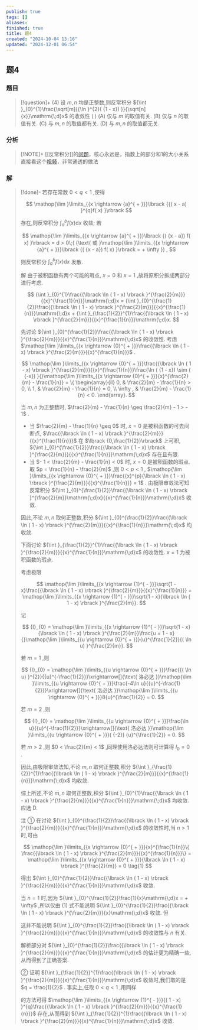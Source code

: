 ```yaml
---
publish: true
tags: []
aliases: 
finished: true
title: 题4
created: "2024-10-04 13:16"
updated: "2024-12-01 06:54"
---
```

## 题4
### 题目
> [!question]+
> (4) 设 $m,n$ 均是正整数,则反常积分 ${\int }_{0}^{1}\frac{\sqrt[m]{{\ln }^{2}( {1 - x}) }}{\sqrt[n]{x}}\mathrm{\;d}x$ 的收敛性 ( )
> (A) 仅与 $m$ 的取值有关. 
> (B) 仅与 $n$ 的取值有关.
> (C) 与 $m,n$ 的取值都有关. 
> (D) 与 $m,n$ 的取值都无关.
### 分析
> [!NOTE]+
> [[反常积分]]的[问题](https://www.bilibili.com/video/BV1vJp1eTE6S?t=3326.8)，核心永远是，指数上的部分和1的大小关系
> 直接看这个[视频](https://www.bilibili.com/video/BV1MuiLe6EzU?t=516.0)，非常通透的做法
### 解
> [!done]-
> 若存在常数 $0 < q < 1$ ,使得
> 
> $$
> \mathop{\lim }\limits_{{x \rightarrow  {a}^{ + }}}\lbrack  {{( x - a) }^{q}f( x) }\rbrack
> $$
> 
> 存在,则反常积分 ${\int }_{a}^{b}f( x) \mathrm{d}x$ 收敛; 若
> 
> $$
> \mathop{\lim }\limits_{{x \rightarrow  {a}^{ + }}}\lbrack  {( {x - a}) f( x) }\rbrack   = d > 0\;( {\text{ 或 }\mathop{\lim }\limits_{{x \rightarrow  {a}^{ + }}}\lbrack  {( {x - a}) f( x) }\rbrack   =  + \infty }) ,
> $$
> 
> 则反常积分 ${\int }_{a}^{b}f( x) \mathrm{d}x$ 发散.
> 
> 解 由于被积函数有两个可能的瑕点, $x = 0$ 和 $x = 1$ ,故将原积分拆成两部分进行考虑.
> 
> $$
> {\int }_{0}^{1}\frac{{\lbrack  \ln ( 1 - x) \rbrack  }^{\frac{2}{m}}}{{x}^{\frac{1}{n}}}\mathrm{\;d}x = {\int }_{0}^{\frac{1}{2}}\frac{{\lbrack  \ln ( 1 - x) \rbrack  }^{\frac{2}{m}}}{{x}^{\frac{1}{n}}}\mathrm{\;d}x + {\int }_{\frac{1}{2}}^{1}\frac{{\lbrack  \ln ( 1 - x) \rbrack  }^{\frac{2}{m}}}{{x}^{\frac{1}{n}}}\mathrm{\;d}x.
> $$
> 
> 先讨论 ${\int }_{0}^{\frac{1}{2}}\frac{{\lbrack  \ln ( 1 - x) \rbrack  }^{\frac{2}{m}}}{{x}^{\frac{1}{n}}}\mathrm{\;d}x$ 的收敛性. 考虑 $\mathop{\lim }\limits_{{x \rightarrow  {0}^{ + }}}\frac{{\lbrack  \ln ( 1 - x) \rbrack  }^{\frac{2}{m}}}{{x}^{\frac{1}{n}}}$ .
> 
> $$
> \mathop{\lim }\limits_{{x \rightarrow  {0}^{ + }}}\frac{{\lbrack  \ln ( 1 - x) \rbrack  }^{\frac{2}{m}}}{{x}^{\frac{1}{n}}}\frac{\ln ( {1 - x})  \sim  ( {-x}) }{}\mathop{\lim }\limits_{{x \rightarrow  {0}^{ + }}}{x}^{\frac{2}{m} - \frac{1}{n}} = \{  \begin{array}{ll} 0, & \frac{2}{m} - \frac{1}{n} > 0, \\  1, & \frac{2}{m} - \frac{1}{n} = 0, \\  \infty , & \frac{2}{m} - \frac{1}{n} < 0. \end{array}.
> $$
> 
> 当 $m,n$ 为正整数时, $\frac{2}{m} - \frac{1}{n} \geq  \frac{2}{m} - 1 >  - 1$ .
> 
> - 当 $\frac{2}{m} - \frac{1}{n} \geq  0$ 时, $x = 0$ 是被积函数的可去间断点, $\frac{{\lbrack  \ln ( 1 - x) \rbrack  }^{\frac{2}{m}}}{{x}^{\frac{1}{n}}}$ 在 $\lbrack  {0,\frac{1}{2}}\rbrack$ 上可积, ${\int }_{0}^{\frac{1}{2}}\frac{{\lbrack  \ln ( 1 - x) \rbrack  }^{\frac{2}{m}}}{{x}^{\frac{1}{n}}}\mathrm{\;d}x$ 存在且有限.
> - 当 $- 1 < \frac{2}{m} - \frac{1}{n} < 0$ 时, $x = 0$ 是被积函数的瑕点. 取 $p = \frac{1}{n} - \frac{2}{m}$ ,则 $0 < p < 1$ , $\mathop{\lim }\limits_{{x \rightarrow  {0}^{ + }}}\frac{{x}^{p}{\lbrack  \ln ( 1 - x) \rbrack  }^{\frac{2}{m}}}{{x}^{\frac{1}{n}}} = 1$ . 由极限审敛法可知反常积分 ${\int }_{0}^{\frac{1}{2}}\frac{{\lbrack  \ln ( 1 - x) \rbrack  }^{\frac{2}{m}}\mathrm{\;d}x}{{x}^{\frac{1}{n}}}\mathrm{\;d}x$ 收敛.
> 
> 因此,不论 $m,n$ 取何正整数,积分 ${\int }_{0}^{\frac{1}{2}}\frac{{\lbrack  \ln ( 1 - x) \rbrack  }^{\frac{2}{m}}}{{x}^{\frac{1}{n}}}\mathrm{\;d}x$ 均收敛.
> 
> 下面讨论 ${\int }_{\frac{1}{2}}^{1}\frac{{\lbrack  \ln ( 1 - x) \rbrack  }^{\frac{2}{m}}}{{x}^{\frac{1}{n}}}\mathrm{\;d}x$ 的收敛性. $x = 1$ 为被积函数的瑕点.
> 
> 考虑极限
> 
> $$
> \mathop{\lim }\limits_{{x \rightarrow  {1}^{ - }}}\sqrt{1 - x}\frac{{\lbrack  \ln ( 1 - x) \rbrack  }^{\frac{2}{m}}}{{x}^{\frac{1}{n}}} = \mathop{\lim }\limits_{{x \rightarrow  {1}^{ - }}}\sqrt{1 - x}{\lbrack  \ln ( 1 - x) \rbrack  }^{\frac{2}{m}}.
> $$
> 
> 记
> 
> $$
> {I}_{0} = \mathop{\lim }\limits_{{x \rightarrow  {1}^{ - }}}\sqrt{1 - x}{\lbrack  \ln ( 1 - x) \rbrack  }^{\frac{2}{m}}\frac{u = 1 - x}{}\mathop{\lim }\limits_{{u \rightarrow  {0}^{ + }}}{u}^{\frac{1}{2}}{( \ln u) }^{\frac{2}{m}}.
> $$
> 
> 若 $m = 1$ ,则
> 
> $$
> {I}_{0} = \mathop{\lim }\limits_{{u \rightarrow  {0}^{ + }}}\frac{{( \ln u) }^{2}}{{u}^{-\frac{1}{2}}}\xrightarrow[]{\text{ 洛必达 }}\mathop{\lim }\limits_{{u \rightarrow  {0}^{ + }}}\frac{-4\ln u}{{u}^{-\frac{1}{2}}}\xrightarrow[]{\text{ 洛必达 }}\mathop{\lim }\limits_{{u \rightarrow  {0}^{ + }}}8{u}^{\frac{1}{2}} = 0.
> $$
> 
> 若 $m = 2$ ,则
> 
> $$
> {I}_{0} = \mathop{\lim }\limits_{{u \rightarrow  {0}^{ + }}}\frac{\ln u}{{u}^{-\frac{1}{2}}}\xrightarrow[]{\text{ 洛必达 }}\mathop{\lim }\limits_{{u \rightarrow  {0}^{ + }}}( {-2}) {u}^{\frac{1}{2}} = 0.
> $$
> 
> 若 $m > 2$ ,则 $0 < \frac{2}{m} < 1$ ,同理使用洛必达法则可计算得 ${I}_{0} = 0$ .
> 
> 因此,由极限审敛法知,不论 $m,n$ 取何正整数,积分 ${\int }_{\frac{1}{2}}^{1}\frac{{\lbrack  \ln ( 1 - x) \rbrack  }^{\frac{2}{m}}}{{x}^{\frac{1}{n}}}\mathrm{\;d}x$ 均收敛.
> 
> 综上所述,不论 $m,n$ 取何正整数,积分 ${\int }_{0}^{1}\frac{{\lbrack  \ln ( 1 - x) \rbrack  }^{\frac{2}{m}}}{{x}^{\frac{1}{n}}}\mathrm{\;d}x$ 均收敛. 应选 D.
> 
> 注 ① 在讨论 ${\int }_{0}^{\frac{1}{2}}\frac{{\lbrack  \ln ( 1 - x) \rbrack  }^{\frac{2}{m}}}{{x}^{\frac{1}{n}}}\mathrm{\;d}x$ 的收敛性时,当 $n > 1$ 时,可由
> 
> $$
> \mathop{\lim }\limits_{{x \rightarrow  {0}^{ + }}}{x}^{\frac{1}{n}}\{  \frac{{\lbrack  \ln ( 1 - x) \rbrack  }^{\frac{2}{m}}}{{x}^{\frac{1}{n}}}\}   = \mathop{\lim }\limits_{{x \rightarrow  {0}^{ + }}}{\lbrack  \ln ( 1 - x) \rbrack  }^{\frac{2}{m}} = 0 \tag{1}
> $$
> 
> 得出 ${\int }_{0}^{\frac{1}{2}}\frac{{\lbrack  \ln ( 1 - x) \rbrack  }^{\frac{2}{m}}}{{x}^{\frac{1}{n}}}\mathrm{\;d}x$ 收敛.
> 
> 当 $n = 1$ 时,因为 ${\int }_{0}^{\frac{1}{2}}\frac{1}{x}\mathrm{\;d}x =  + \infty$ ,所以仅由 (1) 式不能说明 ${\int }_{0}^{\frac{1}{2}}\frac{{\lbrack  \ln ( 1 - x) \rbrack  }^{\frac{2}{m}}}{x}\mathrm{\;d}x$ 收敛. 但
> 
> 这并不能说明 ${\int }_{0}^{\frac{1}{2}}\frac{{\lbrack  \ln ( 1 - x) \rbrack  }^{\frac{2}{m}}}{{x}^{\frac{1}{n}}}\mathrm{\;d}x$ 的收敛性与 $n$ 有关.
> 
> 解析部分对 ${\int }_{0}^{\frac{1}{2}}\frac{{\lbrack  \ln ( 1 - x) \rbrack  }^{\frac{2}{m}}}{{x}^{\frac{1}{n}}}\mathrm{\;d}x$ 的估计更为精确一些,从而得到了正确答案.
> 
> ② 证明 ${\int }_{\frac{1}{2}}^{1}\frac{{\lbrack  \ln ( 1 - x) \rbrack  }^{\frac{2}{m}}}{{x}^{\frac{1}{n}}}\mathrm{\;d}x$ 收敛时,我们取的是 $q = \frac{1}{2}$ . 事实上,任取 $0 < q < 1$ ,用同样
> 
> 的方法可得 $\mathop{\lim }\limits_{{x \rightarrow  {1}^{ - }}}{( 1 - x) }^{q}\frac{{\lbrack  \ln ( 1 - x) \rbrack  }^{\frac{2}{m}}}{{x}^{\frac{1}{n}}}$ 存在,从而得到 ${\int }_{\frac{1}{2}}^{1}\frac{{\lbrack  \ln ( 1 - x) \rbrack  }^{\frac{2}{m}}}{{x}^{\frac{1}{n}}}\mathrm{\;d}x$ 收敛.